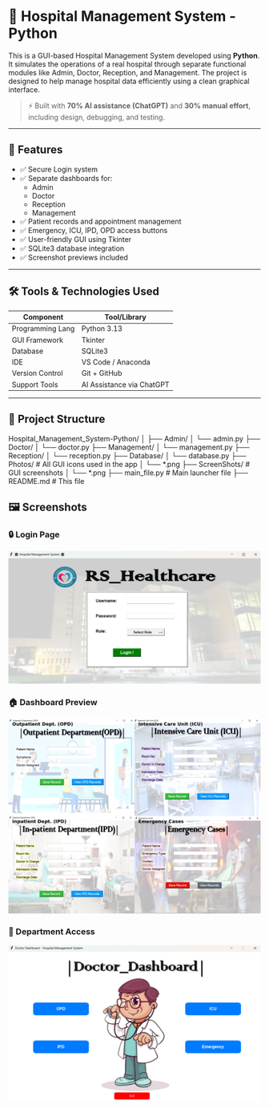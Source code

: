 # 🏥 Hospital Management System - Python

This is a GUI-based Hospital Management System developed using **Python**. It simulates the operations of a real hospital through separate functional modules like Admin, Doctor, Reception, and Management. The project is designed to help manage hospital data efficiently using a clean graphical interface.

> ⚡ Built with **70% AI assistance (ChatGPT)** and **30% manual effort**, including design, debugging, and testing.

---

## 🚀 Features

- ✅ Secure Login system
- ✅ Separate dashboards for:
  - Admin
  - Doctor
  - Reception
  - Management
- ✅ Patient records and appointment management
- ✅ Emergency, ICU, IPD, OPD access buttons
- ✅ User-friendly GUI using Tkinter
- ✅ SQLite3 database integration
- ✅ Screenshot previews included

---

## 🛠️ Tools & Technologies Used

| Component        | Tool/Library         |
|------------------|----------------------|
| Programming Lang | Python 3.13          |
| GUI Framework    | Tkinter              |
| Database         | SQLite3              |
| IDE              | VS Code / Anaconda   |
| Version Control  | Git + GitHub         |
| Support Tools    | AI Assistance via ChatGPT |

---

## 📂 Project Structure

Hospital_Management_System-Python/
│
├── Admin/
│ └── admin.py
├── Doctor/
│ └── doctor.py
├── Management/
│ └── management.py
├── Reception/
│ └── reception.py
├── Database/
│ └── database.py
├── Photos/ # All GUI icons used in the app
│ └── *.png
├── ScreenShots/ # GUI screenshots
│ └── *.png
├── main_file.py # Main launcher file
├── README.md # This file

## 🖼️ Screenshots

### 🔒 Login Page
![Login](ScreenShots/Screenshot%202025-06-21%20123850.png)

### 🏠 Dashboard Preview
![Dashboard](ScreenShots/hospital_dashboard_collage_attractive.png)

### 🧾 Department Access
![Access](ScreenShots/Screenshot%202025-06-21%20124118.png)
